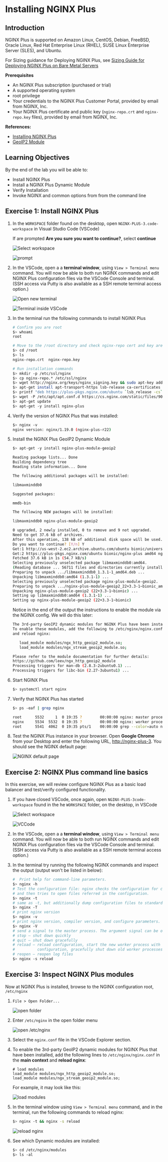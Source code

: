 # Installing NGINX Plus 

## Introduction

NGINX Plus is supported on Amazon Linux, CentOS, Debian, FreeBSD, Oracle Linux, Red Hat Enterprise Linux (RHEL), SUSE Linux Enterprise Server (SLES), and Ubuntu.

For Sizing guidance for Deploying NGINX Plus, see [Sizing Guide for Deploying NGINX Plus on Bare Metal Servers](https://www.nginx.com/resources/datasheets/nginx-plus-sizing-guide/)

**Prerequisites**
 * An NGINX Plus subscription (purchased or trial)
 * A supported operating system
 * root privilege
 * Your credentials to the NGINX Plus Customer Portal, provided by email from NGINX, Inc.
 * Your NGINX Plus certificate and public key (`nginx-repo.crt` and `nginx-repo.key` files), provided by email from NGINX, Inc.

**References:** 
 * [Installing NGINX Plus](https://docs.nginx.com/nginx/admin-guide/installing-nginx/installing-nginx-plus/)
 * [GeoIP2 Module](https://docs.nginx.com/nginx/admin-guide/dynamic-modules/geoip2/)

## Learning Objectives 

By the end of the lab you will be able to: 

 * Install NGINX Plus 
 * Install a NGINX Plus Dynamic Module
 * Verify Installation 
 * Invoke NGINX and common options from from the command line

## Exercise 1: Install NGINX Plus 

1. In the `WORKSPACE` folder found on the desktop, open `NGINX-PLUS-3.code-workspace` in Visual      Studio Code (VSCode)
   
   If are prompted **Are you sure you want to continue?**, select **continue**

   ![Select workspace](media/2020-06-29_20-56.png)

   ![prompt](media/2020-06-29_20-57.png)

2. In the VSCode, open a a **terminal window**, using `View > Terminal menu` command. You will now be able to both run 
   NGINX commands and edit NGINX Plus configuration files via the VSCode Console and terminal. (SSH access via Putty is 
   also available as a SSH remote terminal access option.)

   ![Open new terminal](media/2020-06-29_21-01.png)

   ![Terminal inside VSCode](media/2020-06-26_12-27.png)

3. In the terminal run the following commands to install NGINX Plus 

   ```bash
   # Confirm you are root
   $> whoami
   root

   # Move to the /root directory and check nginx-repo cert and key are here
   $> cd /root 
   $> ls
   nginx-repo.crt  nginx-repo.key

   # Run installation commands
   $> mkdir -p /etc/ssl/nginx 
   $> cp nginx-repo.* /etc/ssl/nginx 
   $> wget http://nginx.org/keys/nginx_signing.key && sudo apt-key add nginx_signing.key 
   $> apt-get install apt-transport-https lsb-release ca-certificates 
   $> printf "deb https://plus-pkgs.nginx.com/ubuntu `lsb_release -cs` nginx-plus\n" | sudo tee /etc/apt/sources.list.d/nginx-plus.list 
   $> wget -P /etc/apt/apt.conf.d https://cs.nginx.com/static/files/90nginx 
   $> apt-get update 
   $> apt-get -y install nginx-plus 
   ```

4. Verify the version of NGINX Plus that was installed: 

   ```bash
   $> nginx -v 
   nginx version: nginx/1.19.0 (nginx-plus-r22)
   ```

5. Install the NGINX Plus GeoIP2 Dynamic Module

      ```bash
     $> apt-get -y install nginx-plus-module-geoip2 

      Reading package lists... Done 
      Building dependency tree        
      Reading state information... Done 

      The following additional packages will be installed: 

      libmaxminddb0 

      Suggested packages: 

      mmdb-bin 

      The following NEW packages will be installed: 

      libmaxminddb0 nginx-plus-module-geoip2 

      0 upgraded, 2 newly installed, 0 to remove and 9 not upgraded. 
      Need to get 37.6 kB of archives. 
      After this operation, 138 kB of additional disk space will be used. 
      Do you want to continue? [Y/n] Y 
      Get:1 http://us-west-2.ec2.archive.ubuntu.com/ubuntu bionic/universe amd64 libmaxminddb0 amd64 1.3.1-1 [25.6 kB] 
      Get:2 https://plus-pkgs.nginx.com/ubuntu bionic/nginx-plus amd64 nginx-plus-module-geoip2 amd64 22+3.3-1~bionic [12.0 kB] 
      Fetched 37.6 kB in 1s (54.7 kB/s)                      
      Selecting previously unselected package libmaxminddb0:amd64. 
      (Reading database ... 56711 files and directories currently installed.) 
      Preparing to unpack .../libmaxminddb0_1.3.1-1_amd64.deb ... 
      Unpacking libmaxminddb0:amd64 (1.3.1-1) ... 
      Selecting previously unselected package nginx-plus-module-geoip2. 
      Preparing to unpack .../nginx-plus-module-geoip2_22+3.3-1~bionic_amd64.deb ... 
      Unpacking nginx-plus-module-geoip2 (22+3.3-1~bionic) ... 
      Setting up libmaxminddb0:amd64 (1.3.1-1) ... 
      Setting up nginx-plus-module-geoip2 (22+3.3-1~bionic) 
      ```
   Notice in the end of the output the instructions to enable the module via the NGINX config.
   We will do this later:
   
      ```bash
      The 3rd-party GeoIP2 dynamic modules for NGINX Plus have been installed. 
      To enable these modules, add the following to /etc/nginx/nginx.conf 
      and reload nginx: 

         load_module modules/ngx_http_geoip2_module.so; 
         load_module modules/ngx_stream_geoip2_module.so; 

      Please refer to the module documentation for further details: 
      https://github.com/leev/ngx_http_geoip2_module 
      Processing triggers for man-db (2.8.3-2ubuntu0.1) ... 
      Processing triggers for libc-bin (2.27-3ubuntu1) ... 
      ```

6. Start NGINX Plus
   
   ```bash
   $> systemctl start nginx 
   ```

7. Verify that NGINX Plus has started

   ```bash
   $> ps -eaf | grep nginx 

   root      5532     1  0 19:35 ?        00:00:00 nginx: master process /usr/sbin/nginx -c /etc/nginx/nginx.conf 
   nginx     5534  5532  0 19:35 ?        00:00:00 nginx: worker process 
   root      5541  4062  0 19:35 pts/1    00:00:00 grep --color=auto nginx 
   ```

8. Test the NGINX Plus instance in your browser. Open **Google Chrome** from your Desktop and enter the following URL, 
   [http://nginx-plus-3](http://nginx-plus-3). You should see the NGINX default page:

   ![NGINX default page](media/2020-06-26_12-33.png)


## Exercise 2: NGINX Plus command line basics

In this exercise, we will review configure NGINX Plus as a basic load balancer and test/verify configured functionality.   

1. If you have closed VSCode, once again, open `NGINX-PLUS-3code-workspace` found in the he `WORKSPACE` folder, on the desktop,
   in VSCode

   ![Select workspace](media/2020-06-29_20-56.png)

   ![VCCode](media/2020-06-26_12-27.png)

2. In the VSCode, open a a **terminal window**, using `View > Terminal menu` command. You will now be able to both run 
   NGINX commands and edit NGINX Plus configuration files via the VSCode Console and terminal. (SSH access via Putty is 
   also available as a SSH remote terminal access option.)

3. In the terminal try running the following NGINX commands and inspect the output (output won't be listed in below):

   ```bash
   #  Print help for command-line parameters.
   $> nginx -h 
   # Test the configuration file: nginx checks the configuration for correct syntax, 
   # and then tries to open files referred in the configuration.
   $> nginx -t 
   # same as -t, but additionally dump configuration files to standard output
   $> nginx -T 
   # print nginx version
   $> nginx -v
   # print nginx version, compiler version, and configure parameters.
   $> nginx -V 
   # send a signal to the master process. The argument signal can be one of:
   # stop — shut down quickly
   # quit — shut down gracefully
   # reload — reload configuration, start the new worker process with a new
   #          configuration, gracefully shut down old worker processes.
   # reopen — reopen log files
   $> nginx -s reload 
   ```

## Exercise 3: Inspect NGINX Plus modules

Now at NGINX Plus is installed, browse to the NGINX configuration root, `/etc/nginx`

1. `File > Open Folder...`

   ![open folder](media/2020-06-29_15-47.png)

2. Enter `/etc/nginx` in the open folder menu

   ![open /etc/nginx](media/2020-06-29_21-07.png)

3. Select the `nginx.conf` file in the VSCode Explorer section. 

4. To enable the 3rd-party GeoIP2 dynamic modules for NGINX Plus that have been installed, add the following lines to 
   `/etc/nginx/nginx.conf` in the **main context** and **reload nginx**: 

   ```nginx
   # load modules
   load_module modules/ngx_http_geoip2_module.so; 
   load_module modules/ngx_stream_geoip2_module.so;
   ```
   
   For example, it may look like this:

   ![load modules](media/2020-06-29_21-11.png)

5. In the terminal window using `View > Terminal menu` command, and in the terminal, run the following commands to reload nginx:

   ```bash
   $> nginx -t && nginx -s reload
   ```

   ![reload nginx](media/2020-06-29_21-13.png)

6. See which Dynamic modules are installed: 

   ```bash
   $> cd /etc/nginx/modules  
   $> ls -al 
   ```